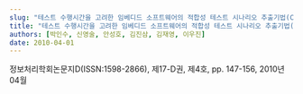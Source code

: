 ```yaml
---
slug: "테스트 수행시간을 고려한 임베디드 소프트웨어의 적합성 테스트 시나리오 추출기법(Conformance Test Scenario Extraction Techniques for Embedded Software using Test Execution Time)"
title: "테스트 수행시간을 고려한 임베디드 소프트웨어의 적합성 테스트 시나리오 추출기법(Conformance Test Scenario Extraction Techniques for Embedded Software using Test Execution Time)"
authors: [박인수, 신영술, 안성호, 김진삼, 김재영, 이우진]
date: 2010-04-01
---
```


정보처리학회논문지D(ISSN:1598-2866), 제17-D권, 제4호, pp. 147-156, 2010년 04월
